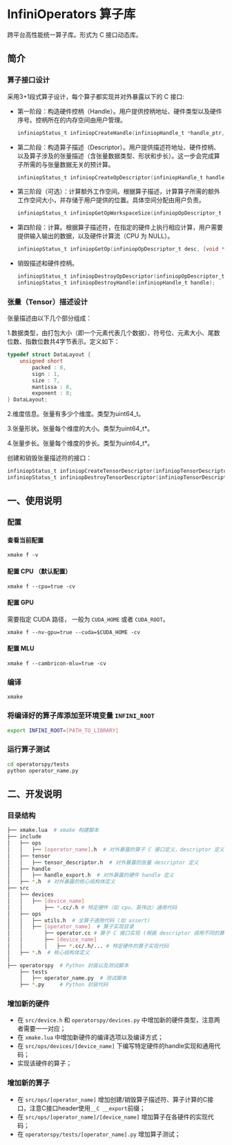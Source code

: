 ﻿# InfiniOperators 算子库

跨平台高性能统一算子库。形式为 C 接口动态库。

## 简介

### 算子接口设计

采用3+1段式算子设计，每个算子都实现并对外暴露以下的 C 接口:

- 第一阶段：构造硬件控柄（Handle）。用户提供控柄地址、硬件类型以及硬件序号。控柄所在的内存空间由用户管理。

  ```C
  infiniopStatus_t infiniopCreateHandle(infiniopHandle_t *handle_ptr, int device, int device_id);
  ```

- 第二阶段：构造算子描述（Descriptor）。用户提供描述符地址、硬件控柄、以及算子涉及的张量描述（含张量数据类型、形状和步长）。这一步会完成算子所需的与张量数据无关的预计算。

  ```C
  infiniopStatus_t infiniopCreateOpDescriptor(infiniopHandle_t handle, infiniopOpDescriptor_t *desc_ptr, infiniopTensorDescriptor_t t, ...);
  ```

- 第三阶段（可选）：计算额外工作空间。根据算子描述，计算算子所需的额外工作空间大小，并存储于用户提供的位置。具体空间分配由用户负责。

  ```C
  infiniopStatus_t infiniopGetOpWorkspaceSize(infiniopOpDescriptor_t desc, uint64_t *size);
  ```

- 第四阶段：计算。根据算子描述符，在指定的硬件上执行相应计算，用户需要提供输入输出的数据，以及硬件计算流（CPU 为 NULL）。

  ```C
  infiniopStatus_t infiniopGetOp(infiniopOpDescriptor_t desc, [void *workspace, uint64_t workspace_size,] void *output_data, void *input_data, ..., void *stream);
  ```

- 销毁描述和硬件控柄。

  ```C
  infiniopStatus_t infiniopDestroyOpDescriptor(infiniopOpDescriptor_t desc);
  infiniopStatus_t infiniopDestroyHandle(infiniopHandle_t handle);
  ```

### 张量（Tensor）描述设计

张量描述由以下几个部分组成：

1.数据类型，由打包大小（即一个元素代表几个数据）、符号位、元素大小、尾数位数、指数位数共4字节表示。定义如下：

```C
typedef struct DataLayout {
    unsigned short
        packed : 8,
        sign : 1,
        size : 7,
        mantissa : 8,
        exponent : 8;
} DataLayout;
```

2.维度信息。张量有多少个维度。类型为uint64_t。

3.张量形状。张量每个维度的大小。类型为uint64_t*。

4.张量步长。张量每个维度的步长。类型为uint64_t*。

创建和销毁张量描述符的接口：

```C
infiniopStatus_t infiniopCreateTensorDescriptor(infiniopTensorDescriptor_t *desc_ptr, DataLayout layout, uint64_t ndim, uint64_t *shape, uint64_t *strides);
infiniopStatus_t infiniopDestroyTensorDescriptor(infiniopTensorDescriptor_t desc);
```

## 一、使用说明

### 配置

#### 查看当前配置

```xmake
xmake f -v
```

#### 配置 CPU （默认配置）

```xmake
xmake f --cpu=true -cv
```

#### 配置 GPU

需要指定 CUDA 路径， 一般为 `CUDA_HOME` 或者 `CUDA_ROOT`。

```xmake
xmake f --nv-gpu=true --cuda=$CUDA_HOME -cv
```

#### 配置 MLU

```xmake
xmake f --cambricon-mlu=true -cv
```

### 编译

```xmake
xmake
```

### 将编译好的算子库添加至环境变量 `INFINI_ROOT`

```bash
export INFINI_ROOT=[PATH_TO_LIBRARY]
```

### 运行算子测试

```bash
cd operatorspy/tests
python operator_name.py
```

## 二、开发说明

### 目录结构

```bash
├── xmake.lua  # xmake 构建脚本
├── include
│   ├── ops
│   │   ├── [operator_name].h  # 对外暴露的算子 C 接口定义，descriptor 定义
│   ├── tensor
│   │   ├── tensor_descriptor.h  # 对外暴露的张量 descriptor 定义
│   ├── handle
│   │   ├── handle_export.h  # 对外暴露的硬件 handle 定义
│   ├── *.h  # 对外暴露的核心结构体定义
├── src
│   ├── devices
│   │   ├── [device_name]
│   │       ├── *.cc/.h # 特定硬件（如 cpu、英伟达）通用代码
│   ├── ops
│   │   ├── utils.h  # 全算子通用代码 (如 assert)
│   │   ├── [operator_name]  # 算子实现目录
│   │       ├── operator.cc # 算子 C 接口实现 (根据 descriptor 调用不同的算子实现)
│   │       ├── [device_name]
│   │       │   ├── *.cc/.h/... # 特定硬件的算子实现代码
│   ├── *.h  # 核心结构体定义
│  
├── operatorspy  # Python 封装以及测试脚本
    ├── tests
    │   ├── operator_name.py  # 测试脚本
    ├── *.py     # Python 封装代码
```

### 增加新的硬件

- 在 `src/device.h` 和 `operatorspy/devices.py` 中增加新的硬件类型，注意两者需要一一对应；
- 在 `xmake.lua` 中增加新硬件的编译选项以及编译方式；
- 在 `src/ops/devices/[device_name]` 下编写特定硬件的handle实现和通用代码；
- 实现该硬件的算子；

### 增加新的算子

- 在 `src/ops/[operator_name]` 增加创建/销毁算子描述符、算子计算的C接口，注意C接口header使用`__C __export`前缀；
- 在 `src/ops/[operator_name]/[device_name]` 增加算子在各硬件的实现代码；
- 在 `operatorspy/tests/[operator_name].py` 增加算子测试；
